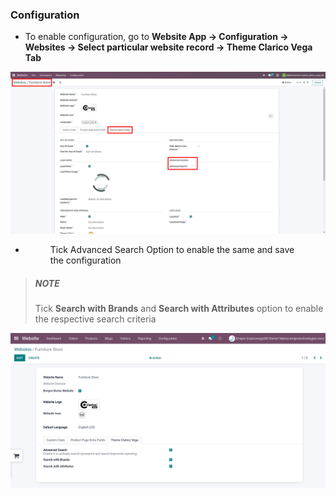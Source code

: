 ###  Configuration 

- To enable configuration, go to **Website App -> Configuration -> Websites -> Select particular website record -> Theme Clarico Vega Tab**

<img src="./image/as1.png" alt="" />

- <figure class="alert-warning"> 
    <figcaption>Tick Advanced Search Option to enable the same and save the configuration</figcaption>
</figure> 


> ##### NOTE
> Tick **Search with Brands** and **Search with Attributes** option to enable the respective search criteria


<img src="./image/as2.png" alt="" />